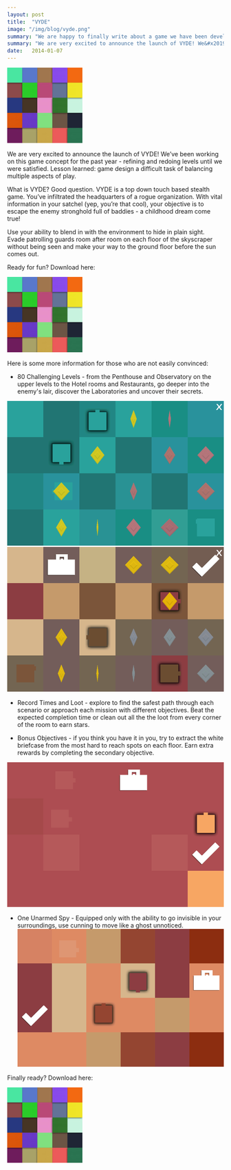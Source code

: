 ```yaml
---
layout: post
title:  "VYDE"
image: "/img/blog/vyde.png"
summary: "We are happy to finally write about a game we have been developing: Scarabs. Scarabs is a game suited for all occasions. An Egyptian twist on the classic shell"
summary: "We are very excited to announce the launch of VYDE! We&#x2019;ve been working on this game concept for the past year - refining and redoing levels until we were"
date:   2014-01-07
---
```

<img src="/img/blog/vyde.png" class="top-image" />

We are very excited to announce the launch of VYDE! We&#x2019;ve been working on this game concept for the past year - refining and redoing levels until we were satisfied. Lesson learned: game design a difficult task of balancing multiple aspects of play.

What is VYDE? Good question. VYDE is a top down touch based stealth game. You&#x2019;ve infiltrated the headquarters of a rogue organization. With vital information in your satchel (yep, you&#x2019;re that cool), your objective is to escape the enemy stronghold full of baddies - a childhood dream come true!

Use your ability to blend in with the environment to hide in plain sight. Evade patrolling guards room after room on each floor of the skyscraper without being seen and make your way to the ground floor before the sun comes out.

Ready for fun? Download here:

[![VYDE LOGO](/img/blog/vyde.png)](https://itunes.apple.com/us/app/vyde/id560817843?ls=1&mt=8)

Here is some more information for those who are not easily convinced:

  - 80 Challenging Levels - from the Penthouse and Observatory on the upper levels to the Hotel rooms and Restaurants, go deeper into the enemy's lair, discover the Laboratories and uncover their secrets.

![VYDE SCREENSHOT 1](/img/blog/vyde_screenshot_1.png)
![VYDE SCREENSHOT 2](/img/blog/vyde_screenshot_2.png)

  - Record Times and Loot - explore to find the safest path through each scenario or approach each mission with different objectives. Beat the expected completion time or clean out all the the loot from every corner of the room to earn stars.

  - Bonus Objectives - if you think you have it in you, try to extract the white briefcase from the most hard to reach spots on each floor. Earn extra rewards by completing the secondary objective.

![VYDE SCREENSHOT 3](/img/blog/vyde_screenshot_3.png)

  - One Unarmed Spy - Equipped only with the ability to go invisible in your surroundings, use cunning to move like a ghost unnoticed.
![VYDE SCREENSHOT 4](/img/blog/vyde_screenshot_4.png)

Finally ready? Download here:

[![VYDE LOGO](/img/blog/vyde.png)](https://itunes.apple.com/us/app/vyde/id560817843?ls=1&mt=8)
